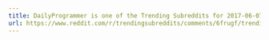 ```yaml
---
title: DailyProgrammer is one of the Trending Subreddits for 2017-06-07!
url: https://www.reddit.com/r/trendingsubreddits/comments/6frugf/trending_subreddits_for_20170607_rdailyprogrammer/
---
```


